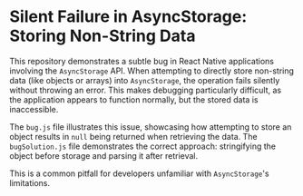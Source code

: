 # Silent Failure in AsyncStorage: Storing Non-String Data

This repository demonstrates a subtle bug in React Native applications involving the `AsyncStorage` API.  When attempting to directly store non-string data (like objects or arrays) into `AsyncStorage`, the operation fails silently without throwing an error.  This makes debugging particularly difficult, as the application appears to function normally, but the stored data is inaccessible.

The `bug.js` file illustrates this issue, showcasing how attempting to store an object results in `null` being returned when retrieving the data.  The `bugSolution.js` file demonstrates the correct approach: stringifying the object before storage and parsing it after retrieval.

This is a common pitfall for developers unfamiliar with `AsyncStorage`'s limitations.